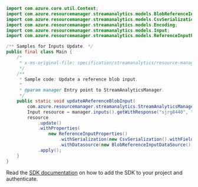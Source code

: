 ```java
import com.azure.core.util.Context;
import com.azure.resourcemanager.streamanalytics.models.BlobReferenceInputDataSource;
import com.azure.resourcemanager.streamanalytics.models.CsvSerialization;
import com.azure.resourcemanager.streamanalytics.models.Encoding;
import com.azure.resourcemanager.streamanalytics.models.Input;
import com.azure.resourcemanager.streamanalytics.models.ReferenceInputProperties;

/** Samples for Inputs Update. */
public final class Main {
    /*
     * x-ms-original-file: specification/streamanalytics/resource-manager/Microsoft.StreamAnalytics/stable/2020-03-01/examples/Input_Update_Reference_Blob.json
     */
    /**
     * Sample code: Update a reference blob input.
     *
     * @param manager Entry point to StreamAnalyticsManager.
     */
    public static void updateAReferenceBlobInput(
        com.azure.resourcemanager.streamanalytics.StreamAnalyticsManager manager) {
        Input resource = manager.inputs().getWithResponse("sjrg8440", "sj9597", "input7225", Context.NONE).getValue();
        resource
            .update()
            .withProperties(
                new ReferenceInputProperties()
                    .withSerialization(new CsvSerialization().withFieldDelimiter("|").withEncoding(Encoding.UTF8))
                    .withDatasource(new BlobReferenceInputDataSource()))
            .apply();
    }
}
```

Read the [SDK documentation](https://github.com/Azure/azure-sdk-for-java/blob/azure-resourcemanager-streamanalytics_1.0.0-beta.2/sdk/streamanalytics/azure-resourcemanager-streamanalytics/README.md) on how to add the SDK to your project and authenticate.
